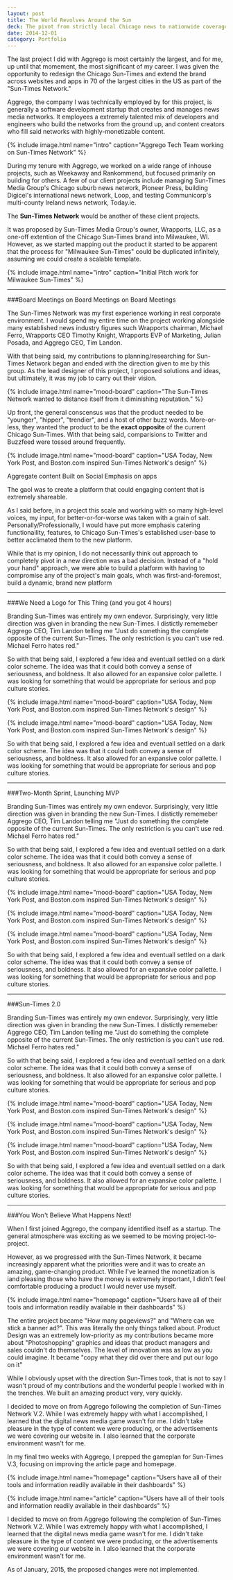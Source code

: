 ```yaml
---
layout: post
title: The World Revolves Around the Sun
deck: The pivot from strictly local Chicago news to nationwide coverage was finalized when Chicago Sun-Times's parent company sold the Chicago Suburban papers, Pioneer Press, to the Chicago Tribune late 2014.
date: 2014-12-01
category: Portfolio
---
```


The last project I did with Aggrego is most certainly the largest, and for me, up until that momement, the most significant of my career. I was given the opportunity to redesign the Chicago Sun-Times and extend the brand across websites and apps in 70 of the largest cities in the US as part of the "Sun-Times Network."

Aggrego, the company I was technically employed by for this project, is generally a software development startup that creates and manages news media networks. It employees a extremely talented mix of developers and engineers who build the networks from the ground up, and content creators who fill said networks with highly-monetizable content. 

{% include image.html name="intro" caption="Aggrego Tech Team working on Sun-Times Network" %}

During my tenure with Aggrego, we worked on a wide range of inhouse projects, such as Weekaway and Rankommend, but focused primarily on building for others. A few of our client projects include managing Sun-Times Media Group's Chicago suburb news network, Pioneer Press, building Digicel's international news network, Loop, and testing Communicorp's multi-county Ireland news network, Today.ie.

The **Sun-Times Network** would be another of these client projects.

It was proposed by Sun-Times Media Group's owner, Wrapports, LLC, as a one-off extention of the Chicago Sun-Times brand into Milwaukee, WI. However, as we started mapping out the product it started to be apparent that the process for "Milwaukee Sun-Times" could be duplicated infinitely, assuming we could create a scalable template.

{% include image.html name="intro" caption="Initial Pitch work for Milwaukee Sun-Times" %}

---

###Board Meetings on Board Meetings on Board Meetings

The Sun-Times Network was my first experience working in real corporate environment. I would spend my entire time on the project working alongside many established news industry figures such Wrapports chairman, Michael Ferro, Wrapports CEO Timothy Knight, Wrapports EVP of Marketing, Julian Posada, and Aggrego CEO, Tim Landon.

With that being said, my contributions to planning/researching for Sun-Times Network began and ended with the direction given to me by this group. As the lead designer of this project, I proposed solutions and ideas, but ultimately, it was my job to carry out their vision.

{% include image.html name="mood-board" caption="The Sun-Times Network wanted to distance itself from it diminishing reputation." %}

Up front, the general conscensus was that the product needed to be "younger", "hipper", "trendier", and a host of other buzz words. More-or-less, they wanted the product to be the **exact opposite** of the current Chicago Sun-Times. With that being said, comparisions to Twitter and Buzzfeed were tossed around frequently.

{% include image.html name="mood-board" caption="USA Today, New York Post, and Boston.com inspired Sun-Times Network's design" %}

Aggregate content
Built on Social
Emphasis on apps

The gaol was to create a platform that could engaging content that is extremely shareable. 

As I said before, in a project this scale and working with so many high-level voices, my input, for better-or-for-worse was taken with a grain of salt. Personally/Professionally, I would have put more emphasis catering functionaility, features, to Chicago Sun-Times's established user-base to better acclimated them to the new platform.

While that is my opinion, I do not necessarily think out approach to completely pivot in a new direction was a bad decision. Instead of a "hold your hand" approach, we were able to build a platform with having to compromise any of the project's main goals, whch was first-and-foremost, build a dynamic, brand new platform

---

###We Need a Logo for This Thing (and you got 4 hours)

Branding Sun-Times was entirely my own endevor. Surprisingly, very little direction was given in branding the new Sun-Times. I distictly rememeber Aggrego CEO, Tim Landon telling me "Just do something the complete opposite of the current Sun-Times. The only restriction is you can't use red. Michael Ferro hates red."

So with that being said, I explored a few idea and eventuall settled on a dark color scheme. The idea was that it could both convey a sense of seriousness, and boldness. It also allowed for an expansive color pallette. I was looking for something that would be appropriate for serious and pop culture stories.

{% include image.html name="mood-board" caption="USA Today, New York Post, and Boston.com inspired Sun-Times Network's design" %}

{% include image.html name="mood-board" caption="USA Today, New York Post, and Boston.com inspired Sun-Times Network's design" %}

So with that being said, I explored a few idea and eventuall settled on a dark color scheme. The idea was that it could both convey a sense of seriousness, and boldness. It also allowed for an expansive color pallette. I was looking for something that would be appropriate for serious and pop culture stories.

---

###Two-Month Sprint, Launching MVP

Branding Sun-Times was entirely my own endevor. Surprisingly, very little direction was given in branding the new Sun-Times. I distictly rememeber Aggrego CEO, Tim Landon telling me "Just do something the complete opposite of the current Sun-Times. The only restriction is you can't use red. Michael Ferro hates red."

So with that being said, I explored a few idea and eventuall settled on a dark color scheme. The idea was that it could both convey a sense of seriousness, and boldness. It also allowed for an expansive color pallette. I was looking for something that would be appropriate for serious and pop culture stories.

{% include image.html name="mood-board" caption="USA Today, New York Post, and Boston.com inspired Sun-Times Network's design" %}

{% include image.html name="mood-board" caption="USA Today, New York Post, and Boston.com inspired Sun-Times Network's design" %}

{% include image.html name="mood-board" caption="USA Today, New York Post, and Boston.com inspired Sun-Times Network's design" %}

So with that being said, I explored a few idea and eventuall settled on a dark color scheme. The idea was that it could both convey a sense of seriousness, and boldness. It also allowed for an expansive color pallette. I was looking for something that would be appropriate for serious and pop culture stories.

---

###Sun-Times 2.0

Branding Sun-Times was entirely my own endevor. Surprisingly, very little direction was given in branding the new Sun-Times. I distictly rememeber Aggrego CEO, Tim Landon telling me "Just do something the complete opposite of the current Sun-Times. The only restriction is you can't use red. Michael Ferro hates red."

So with that being said, I explored a few idea and eventuall settled on a dark color scheme. The idea was that it could both convey a sense of seriousness, and boldness. It also allowed for an expansive color pallette. I was looking for something that would be appropriate for serious and pop culture stories.

{% include image.html name="mood-board" caption="USA Today, New York Post, and Boston.com inspired Sun-Times Network's design" %}

{% include image.html name="mood-board" caption="USA Today, New York Post, and Boston.com inspired Sun-Times Network's design" %}

{% include image.html name="mood-board" caption="USA Today, New York Post, and Boston.com inspired Sun-Times Network's design" %}

So with that being said, I explored a few idea and eventuall settled on a dark color scheme. The idea was that it could both convey a sense of seriousness, and boldness. It also allowed for an expansive color pallette. I was looking for something that would be appropriate for serious and pop culture stories.

---

###You Won't Believe What Happens Next!

When I first joined Aggrego, the company identified itself as a startup. The general atmosphere was exciting as we seemed to be moving project-to-project.

However, as we progressed with the Sun-Times Network, it became increasingly apparent what the priorities were and it was to create an amazing, game-changing product. While I've learned the monetization is iand pleasing those who have the money is extremely important, I didn't feel comfortable producing a product I would never use myself.

{% include image.html name="homepage" caption="Users have all of their tools and information readily available in their dashboards" %}   

The entire project became "How many pageviews?" and "Where can we stick a banner ad?". This was literally the only things talked about. Product Design was an extremely low-priority as my contributions became more about "Photoshopping" graphics and ideas that product managers and sales couldn't do themselves. The level of innovation was as low as you could imagine. It became "copy what they did over there and put our logo on it"

While I obviously upset with the direction Sun-Times took, that is not to say I wasn't proud of my contributions and the wonderful people I worked with in the trenches. We built an amazing product very, very quickly.

I decided to move on from Aggrego following the completion of Sun-Times Network V.2. While I was extremely happy with what I accomplished, I learned that the digital news media game wasn't for me. I didn't take pleasure in the type of content we were producing, or the advertisements we were covering our website in. I also learned that the corporate environment wasn't for me.

In my final two weeks with Aggrego, I prepped the gameplan for Sun-Times V.3, focusing on improving the article page and homepage.

{% include image.html name="homepage" caption="Users have all of their tools and information readily available in their dashboards" %}    

{% include image.html name="article" caption="Users have all of their tools and information readily available in their dashboards" %}   

I decided to move on from Aggrego following the completion of Sun-Times Network V.2. While I was extremely happy with what I accomplished, I learned that the digital news media game wasn't for me. I didn't take pleasure in the type of content we were producing, or the advertisements we were covering our website in. I also learned that the corporate environment wasn't for me.

As of January, 2015, the proposed changes were not implemented.